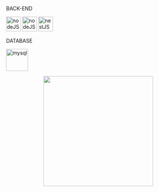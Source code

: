 <div>
  <div class="backend" align="left">
    <p>BACK-END<p/>
    <img src="https://img.icons8.com/?size=100&id=hsPbhkOH4FMe&format=png&color=000000" alt="nodeJS" width="40"/>
    <img src="https://img.icons8.com/?size=100&id=WNoJgbzDr3i2&format=png&color=000000" alt="nodeJS" width="40"/>
    <img src="https://img.icons8.com/?size=100&id=9ESZMOeUioJS&format=png&color=000000" alt="nestJS "width="40"/>
  </div>
  <div class="database" align="left"> 
    <p>DATABASE<p/>
    <img src="https://img.icons8.com/?size=100&id=UFXRpPFebwa2&format=png&color=000000" alt="mysql" width="60"/>
  <div/>
</div>

<div align="center">
  <img src="https://media.tenor.com/d22Jj6OezUsAAAAi/isekai-quartet-anime.gif" width="300"/>
</div>








